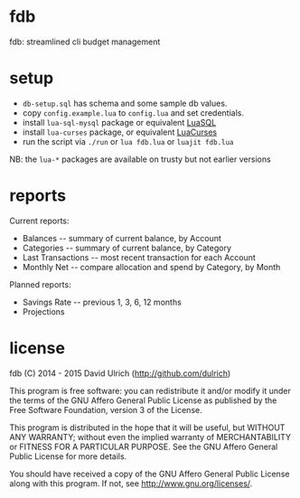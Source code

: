 # fdb

fdb: streamlined cli budget management


# setup

* `db-setup.sql` has schema and some sample db values.
* copy `config.example.lua` to `config.lua` and set credentials.
* install `lua-sql-mysql` package or equivalent [LuaSQL](http://keplerproject.github.io/luasql/doc/us/index.html)
* install `lua-curses` package, or equivalent [LuaCurses](http://luaposix.github.io/luaposix/modules/posix.curses.html)
* run the script via `./run` or `lua fdb.lua` or `luajit fdb.lua`

NB: the `lua-*` packages are available on trusty but not earlier versions

# reports

Current reports:
* Balances -- summary of current balance, by Account
* Categories -- summary of current balance, by Category
* Last Transactions -- most recent transaction for each Account
* Monthly Net -- compare allocation and spend by Category, by Month

Planned reports:
* Savings Rate -- previous 1, 3, 6, 12 months
* Projections


# license

fdb (C) 2014 - 2015  David Ulrich (http://github.com/dulrich)

This program is free software: you can redistribute it and/or modify
it under the terms of the GNU Affero General Public License as published
by the Free Software Foundation, version 3 of the License.

This program is distributed in the hope that it will be useful,
but WITHOUT ANY WARRANTY; without even the implied warranty of
MERCHANTABILITY or FITNESS FOR A PARTICULAR PURPOSE.  See the
GNU Affero General Public License for more details.

You should have received a copy of the GNU Affero General Public License
along with this program.  If not, see <http://www.gnu.org/licenses/>.
